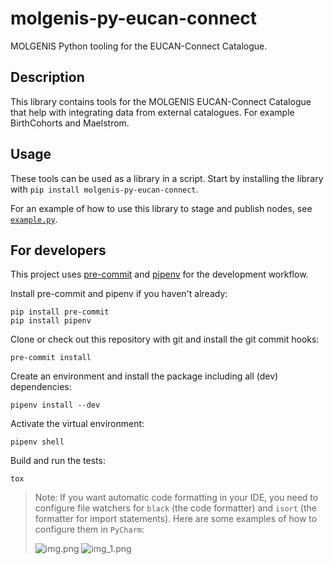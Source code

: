 # molgenis-py-eucan-connect

MOLGENIS Python tooling for the EUCAN-Connect Catalogue.

## Description
This library contains tools for the MOLGENIS EUCAN-Connect Catalogue that help with
integrating data from external catalogues. For example BirthCohorts and Maelstrom.

## Usage

These tools can be used as a library in a script.
Start by installing the library with `pip install molgenis-py-eucan-connect`.

For an example of how to use this library to stage and publish nodes, see [`example.py`](scripts/example.py).

## For developers
This project uses [pre-commit](https://pre-commit.com/) and [pipenv](https://pypi.org/project/pipenv/)
for the development workflow.

Install pre-commit and pipenv if you haven't already:
```
pip install pre-commit
pip install pipenv
```

Clone or check out this repository with git and install the git commit hooks:
```
pre-commit install
```

Create an environment and install the package including all (dev) dependencies:
```
pipenv install --dev
```

Activate the virtual environment:
```
pipenv shell
```

Build and run the tests:
```
tox
```

>Note: If you want automatic code formatting in your IDE, you need to configure file watchers
  for `black` (the code formatter) and `isort` (the formatter for import statements). Here
  are some examples of how to configure them in `PyCharm`:
>
> ![img.png](.img/example_black_config.png)
> ![img_1.png](.img/example_isort_config.png)
